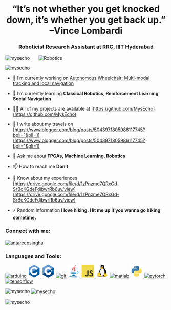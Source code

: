 <h1 align="center">“It’s not whether you get knocked down, it’s whether you get back up.” –Vince Lombardi</h1>
<h3 align="center">Roboticist Research Assistant at RRC, IIIT Hyderabad</h3>
<img align="right" alt="Robotics" width="400" src="https://64.media.tumblr.com/c8b76decdf64a169184660d40481f280/tumblr_o6kgx8WtZu1ults25o3_1280.gif">

<p align="left"> <img src="https://komarev.com/ghpvc/?username=mysecho&label=Profile%20views&color=0e75b6&style=flat" alt="mysecho" /> </p>

<p align="left"> <a href="https://github.com/ryo-ma/github-profile-trophy"><img src="https://github-profile-trophy.vercel.app/?username=mysecho" alt="mysecho" /></a> </p>

- 🔭 I’m currently working on [Autonomous Wheelchair: Multi-modal tracking and local navigation](https://github.com/Smart-Wheelchair-RRC)

- 🌱 I’m currently learning **Classical Robotics, Reinforcement Learning, Social Navigation**

- 👨‍💻 All of my projects are available at [https://github.com/MysEcho](https://github.com/MysEcho)

- 📝 I write about my travels on [https://www.blogger.com/blog/posts/5043971805986117745?bpli=1&pli=1](https://www.blogger.com/blog/posts/5043971805986117745?bpli=1&pli=1)

- 💬 Ask me about **FPGAs, Machine Learning, Robotics**

- 📫 How to reach me **Don't**

- 📄 Know about my experiences [https://drive.google.com/file/d/1zPnzme7QRxGd-SrBoKGdeFdjbwrRb6uv/view](https://drive.google.com/file/d/1zPnzme7QRxGd-SrBoKGdeFdjbwrRb6uv/view)

- ⚡ Random Information **I love hiking. Hit me up if you wanna go hiking sometime.**

<h3 align="left">Connect with me:</h3>
<p align="left">
<a href="[https://linkedin.com/in/antareepsingha](https://www.linkedin.com/in/antareep-singha-10a0b5165/)" target="blank"><img align="center" src="https://raw.githubusercontent.com/rahuldkjain/github-profile-readme-generator/master/src/images/icons/Social/linked-in-alt.svg" alt="antareepsingha" height="30" width="40" /></a>
</p>

<h3 align="left">Languages and Tools:</h3>
<p align="left"> <a href="https://www.arduino.cc/" target="_blank" rel="noreferrer"> <img src="https://cdn.worldvectorlogo.com/logos/arduino-1.svg" alt="arduino" width="40" height="40"/> </a> <a href="https://www.cprogramming.com/" target="_blank" rel="noreferrer"> <img src="https://raw.githubusercontent.com/devicons/devicon/master/icons/c/c-original.svg" alt="c" width="40" height="40"/> </a> <a href="https://www.w3schools.com/cpp/" target="_blank" rel="noreferrer"> <img src="https://raw.githubusercontent.com/devicons/devicon/master/icons/cplusplus/cplusplus-original.svg" alt="cplusplus" width="40" height="40"/> </a> <a href="https://git-scm.com/" target="_blank" rel="noreferrer"> <img src="https://www.vectorlogo.zone/logos/git-scm/git-scm-icon.svg" alt="git" width="40" height="40"/> </a> <a href="https://www.java.com" target="_blank" rel="noreferrer"> <img src="https://raw.githubusercontent.com/devicons/devicon/master/icons/java/java-original.svg" alt="java" width="40" height="40"/> </a> <a href="https://developer.mozilla.org/en-US/docs/Web/JavaScript" target="_blank" rel="noreferrer"> <img src="https://raw.githubusercontent.com/devicons/devicon/master/icons/javascript/javascript-original.svg" alt="javascript" width="40" height="40"/> </a> <a href="https://www.linux.org/" target="_blank" rel="noreferrer"> <img src="https://raw.githubusercontent.com/devicons/devicon/master/icons/linux/linux-original.svg" alt="linux" width="40" height="40"/> </a> <a href="https://www.mathworks.com/" target="_blank" rel="noreferrer"> <img src="https://upload.wikimedia.org/wikipedia/commons/2/21/Matlab_Logo.png" alt="matlab" width="40" height="40"/> </a> <a href="https://www.python.org" target="_blank" rel="noreferrer"> <img src="https://raw.githubusercontent.com/devicons/devicon/master/icons/python/python-original.svg" alt="python" width="40" height="40"/> </a> <a href="https://pytorch.org/" target="_blank" rel="noreferrer"> <img src="https://www.vectorlogo.zone/logos/pytorch/pytorch-icon.svg" alt="pytorch" width="40" height="40"/> </a> <a href="https://www.tensorflow.org" target="_blank" rel="noreferrer"> <img src="https://www.vectorlogo.zone/logos/tensorflow/tensorflow-icon.svg" alt="tensorflow" width="40" height="40"/> </a> </p>

<p><img align="left" src="https://github-readme-stats.vercel.app/api/top-langs?username=mysecho&show_icons=true&locale=en&layout=compact" alt="mysecho" /></p>

<p>&nbsp;<img align="center" src="https://github-readme-stats.vercel.app/api?username=mysecho&show_icons=true&locale=en" alt="mysecho" /></p>

<p><img align="center" src="https://github-readme-streak-stats.herokuapp.com/?user=mysecho&" alt="mysecho" /></p>
